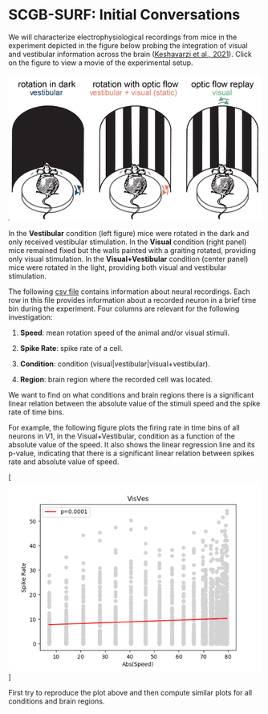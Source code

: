 # SCGB-SURF: Initial Conversations

We will characterize electrophysiological recordings from mice in the experiment depicted in the figure below probing the integration of visual and vestibular information across the brain ([Keshavarzi et al., 2021](https://www.biorxiv.org/content/10.1101/2021.01.22.427789v4.abstract)). Click on the figure to view a movie of the experimental setup.

[![visVesIntegration](figures/visVesIntegration.png)](http://www.gatsby.ucl.ac.uk/~rapela/sepi/videos/sepi.mov)

In the **Vestibular** condition (left figure) mice were rotated in the dark and only received vestibular stimulation. In the **Visual** condition (right panel) mice remained fixed but the walls painted with a graiting rotated, providing only visual stimulation. In the **Visual+Vestibular** condition (center panel) mice were rotated in the light, providing both visual and vestibular stimulation.

The following [csv file](data/All_three_exp_conditions_4.csv) contains information about neural recordings. Each row in this file provides information about a recorded neuron in a brief time bin during the experiment. Four columns are relevant for the following investigation:

1. **Speed**: mean rotation speed of the animal and/or visual stimuli.

2. **Spike Rate**: spike rate of a cell.

3. **Condition**: condition (visual|vestibular|visual+vestibular).

4. **Region**: brain region where the recorded cell was located.

We want to find on what conditions and brain regions there is a significant linear relation between the absolute value of the stimuli speed and the spike rate of time bins.

For example, the following figure plots the firing rate in time bins of all neurons in V1, in the Visual+Vestibular, condition as a function of the absolute value of the speed. It also shows the linear regression line and its p-value, indicating that there is a significant linear relation between spikes rate and absolute value of speed.

[![visVesV1](figures/spikeRateVsabsSpeedV1VisVes.png)]

First try to reproduce the plot above and then compute similar plots for all conditions and brain regions.


